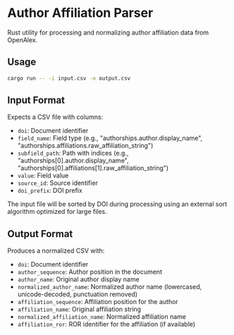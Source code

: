 # Author Affiliation Parser

Rust utility for processing and normalizing author affiliation data from OpenAlex.

## Usage

```bash
cargo run -- -i input.csv -o output.csv
```

## Input Format

Expects a CSV file with columns:
- `doi`: Document identifier
- `field_name`: Field type (e.g., "authorships.author.display_name", "authorships.affiliations.raw_affiliation_string")
- `subfield_path`: Path with indices (e.g., "authorships[0].author.display_name", "authorships[0].affiliations[1].raw_affiliation_string")
- `value`: Field value
- `source_id`: Source identifier
- `doi_prefix`: DOI prefix

The input file will be sorted by DOI during processing using an external sort algorithm optimized for large files.

## Output Format

Produces a normalized CSV with:
- `doi`: Document identifier
- `author_sequence`: Author position in the document
- `author_name`: Original author display name
- `normalized_author_name`: Normalized author name (lowercased, unicode-decoded, punctuation removed)
- `affiliation_sequence`: Affiliation position for the author
- `affiliation_name`: Original affiliation string
- `normalized_affiliation_name`: Normalized affiliation name
- `affiliation_ror`: ROR identifier for the affiliation (if available)